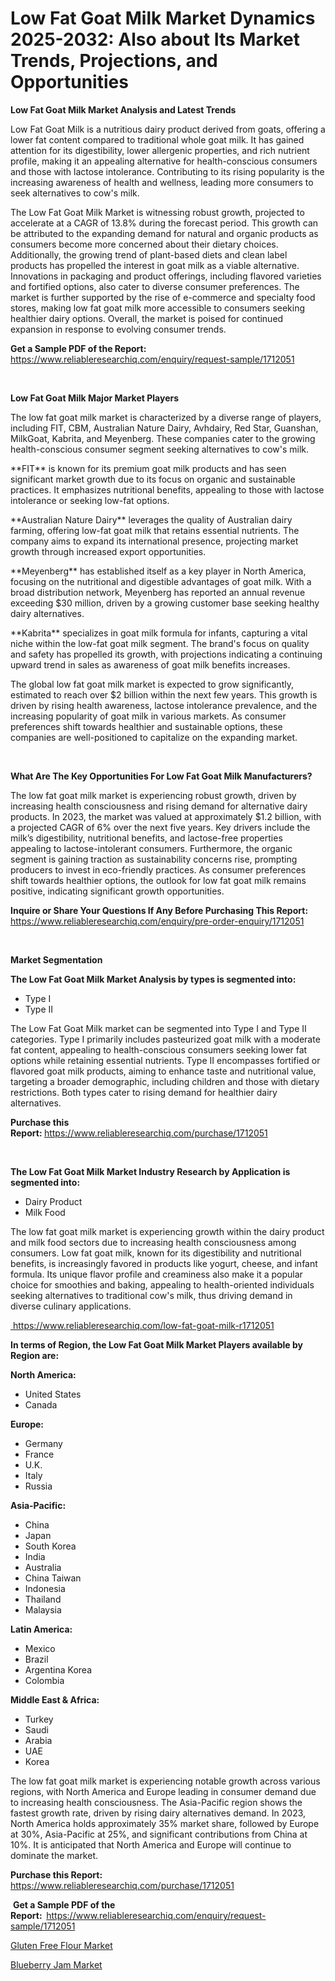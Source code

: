 <p><h1>Low Fat Goat Milk Market Dynamics 2025-2032: Also about Its Market Trends, Projections, and Opportunities</h1></p><p><strong>Low Fat Goat Milk Market Analysis and Latest Trends</strong></p>
<p><p>Low Fat Goat Milk is a nutritious dairy product derived from goats, offering a lower fat content compared to traditional whole goat milk. It has gained attention for its digestibility, lower allergenic properties, and rich nutrient profile, making it an appealing alternative for health-conscious consumers and those with lactose intolerance. Contributing to its rising popularity is the increasing awareness of health and wellness, leading more consumers to seek alternatives to cow's milk.</p><p>The Low Fat Goat Milk Market is witnessing robust growth, projected to accelerate at a CAGR of 13.8% during the forecast period. This growth can be attributed to the expanding demand for natural and organic products as consumers become more concerned about their dietary choices. Additionally, the growing trend of plant-based diets and clean label products has propelled the interest in goat milk as a viable alternative. Innovations in packaging and product offerings, including flavored varieties and fortified options, also cater to diverse consumer preferences. The market is further supported by the rise of e-commerce and specialty food stores, making low fat goat milk more accessible to consumers seeking healthier dairy options. Overall, the market is poised for continued expansion in response to evolving consumer trends.</p></p>
<p><strong>Get a Sample PDF of the Report:&nbsp;</strong> <a href="https://www.reliableresearchiq.com/enquiry/request-sample/1712051?utm_campaign=1834&utm_medium=2&utm_source=Github&utm_content=ia&utm_term=14022025&utm_id=low-fat-goat-milk">https://www.reliableresearchiq.com/enquiry/request-sample/1712051</a></p>
<p>&nbsp;</p>
<p><strong>Low Fat Goat Milk Major Market Players</strong></p>
<p><p>The low fat goat milk market is characterized by a diverse range of players, including FIT, CBM, Australian Nature Dairy, Avhdairy, Red Star, Guanshan, MilkGoat, Kabrita, and Meyenberg. These companies cater to the growing health-conscious consumer segment seeking alternatives to cow's milk.</p><p>**FIT** is known for its premium goat milk products and has seen significant market growth due to its focus on organic and sustainable practices. It emphasizes nutritional benefits, appealing to those with lactose intolerance or seeking low-fat options.</p><p>**Australian Nature Dairy** leverages the quality of Australian dairy farming, offering low-fat goat milk that retains essential nutrients. The company aims to expand its international presence, projecting market growth through increased export opportunities.</p><p>**Meyenberg** has established itself as a key player in North America, focusing on the nutritional and digestible advantages of goat milk. With a broad distribution network, Meyenberg has reported an annual revenue exceeding $30 million, driven by a growing customer base seeking healthy dairy alternatives.</p><p>**Kabrita** specializes in goat milk formula for infants, capturing a vital niche within the low-fat goat milk segment. The brand's focus on quality and safety has propelled its growth, with projections indicating a continuing upward trend in sales as awareness of goat milk benefits increases.</p><p>The global low fat goat milk market is expected to grow significantly, estimated to reach over $2 billion within the next few years. This growth is driven by rising health awareness, lactose intolerance prevalence, and the increasing popularity of goat milk in various markets. As consumer preferences shift towards healthier and sustainable options, these companies are well-positioned to capitalize on the expanding market.</p></p>
<p>&nbsp;</p>
<p><strong>What Are The Key Opportunities For Low Fat Goat Milk Manufacturers?</strong></p>
<p><p>The low fat goat milk market is experiencing robust growth, driven by increasing health consciousness and rising demand for alternative dairy products. In 2023, the market was valued at approximately $1.2 billion, with a projected CAGR of 6% over the next five years. Key drivers include the milk’s digestibility, nutritional benefits, and lactose-free properties appealing to lactose-intolerant consumers. Furthermore, the organic segment is gaining traction as sustainability concerns rise, prompting producers to invest in eco-friendly practices. As consumer preferences shift towards healthier options, the outlook for low fat goat milk remains positive, indicating significant growth opportunities.</p></p>
<p><strong>Inquire or Share Your Questions If Any Before Purchasing This Report:</strong> <a href="https://www.reliableresearchiq.com/enquiry/pre-order-enquiry/1712051?utm_campaign=1834&utm_medium=2&utm_source=Github&utm_content=ia&utm_term=14022025&utm_id=low-fat-goat-milk">https://www.reliableresearchiq.com/enquiry/pre-order-enquiry/1712051</a></p>
<p>&nbsp;</p>
<p><strong>Market Segmentation</strong></p>
<p><strong>The Low Fat Goat Milk Market Analysis by types is segmented into:</strong></p>
<p><ul><li>Type I</li><li>Type II</li></ul></p>
<p><p>The Low Fat Goat Milk market can be segmented into Type I and Type II categories. Type I primarily includes pasteurized goat milk with a moderate fat content, appealing to health-conscious consumers seeking lower fat options while retaining essential nutrients. Type II encompasses fortified or flavored goat milk products, aiming to enhance taste and nutritional value, targeting a broader demographic, including children and those with dietary restrictions. Both types cater to rising demand for healthier dairy alternatives.</p></p>
<p><strong>Purchase this Report:&nbsp;</strong><a href="https://www.reliableresearchiq.com/purchase/1712051?utm_campaign=1834&utm_medium=2&utm_source=Github&utm_content=ia&utm_term=14022025&utm_id=low-fat-goat-milk">https://www.reliableresearchiq.com/purchase/1712051</a></p>
<p>&nbsp;</p>
<p><strong>The Low Fat Goat Milk Market Industry Research by Application is segmented into:</strong></p>
<p><ul><li>Dairy Product</li><li>Milk Food</li></ul></p>
<p><p>The low fat goat milk market is experiencing growth within the dairy product and milk food sectors due to increasing health consciousness among consumers. Low fat goat milk, known for its digestibility and nutritional benefits, is increasingly favored in products like yogurt, cheese, and infant formula. Its unique flavor profile and creaminess also make it a popular choice for smoothies and baking, appealing to health-oriented individuals seeking alternatives to traditional cow's milk, thus driving demand in diverse culinary applications.</p></p>
<p><a href="https://www.reliableresearchiq.com/low-fat-goat-milk-r1712051?utm_campaign=1834&utm_medium=2&utm_source=Github&utm_content=ia&utm_term=14022025&utm_id=low-fat-goat-milk">&nbsp;https://www.reliableresearchiq.com/low-fat-goat-milk-r1712051</a></p>
<p><strong>In terms of Region, the Low Fat Goat Milk Market Players available by Region are:</strong></p>
<p>
    <p> <strong> North America: </strong>
        <ul>
            <li>United States</li>
            <li>Canada</li>
        </ul>
        </p> 
    <p> <strong> Europe: </strong>
        <ul>
            <li>Germany</li>
            <li>France</li>
            <li>U.K.</li>
            <li>Italy</li>
            <li>Russia</li>
        </ul>
        </p> 
    <p> <strong> Asia-Pacific: </strong>
        <ul>
            <li>China</li>
            <li>Japan</li>
            <li>South Korea</li>
            <li>India</li>
            <li>Australia</li>
            <li>China Taiwan</li>
            <li>Indonesia</li>
            <li>Thailand</li>
            <li>Malaysia</li>
        </ul>
        </p> 
    <p> <strong> Latin America: </strong>
        <ul>
            <li>Mexico</li>
            <li>Brazil</li>
            <li>Argentina Korea</li>
            <li>Colombia</li>
        </ul>
        </p> 
    <p> <strong> Middle East & Africa: </strong>
        <ul>
            <li>Turkey</li>
            <li>Saudi</li>
            <li>Arabia</li>
            <li>UAE</li>
            <li>Korea</li>
        </ul>
    </p>
    </p>
<p><p>The low fat goat milk market is experiencing notable growth across various regions, with North America and Europe leading in consumer demand due to increasing health consciousness. The Asia-Pacific region shows the fastest growth rate, driven by rising dairy alternatives demand. In 2023, North America holds approximately 35% market share, followed by Europe at 30%, Asia-Pacific at 25%, and significant contributions from China at 10%. It is anticipated that North America and Europe will continue to dominate the market.</p></p>
<p><strong>Purchase this Report: </strong><a href="https://www.reliableresearchiq.com/purchase/1712051?utm_campaign=1834&utm_medium=2&utm_source=Github&utm_content=ia&utm_term=14022025&utm_id=low-fat-goat-milk">https://www.reliableresearchiq.com/purchase/1712051</a></p>
<p>&nbsp;<strong>Get a Sample PDF of the Report:&nbsp;&nbsp;</strong><a href="https://www.reliableresearchiq.com/enquiry/request-sample/1712051?utm_campaign=1834&utm_medium=2&utm_source=Github&utm_content=ia&utm_term=14022025&utm_id=low-fat-goat-milk">https://www.reliableresearchiq.com/enquiry/request-sample/1712051</a></p>
<p><strong></strong></p>
<p><p><a href="https://github.com/seibttullyjh/Market-Research-Report-List-1/blob/main/gluten-free-flour-market.md?utm_campaign=1834&utm_medium=2&utm_source=Github&utm_content=ia&utm_term=14022025&utm_id=low-fat-goat-milk">Gluten Free Flour Market</a></p><p><a href="https://github.com/storcweithzg/Market-Research-Report-List-1/blob/main/blueberry-jam-market.md?utm_campaign=1834&utm_medium=2&utm_source=Github&utm_content=ia&utm_term=14022025&utm_id=low-fat-goat-milk">Blueberry Jam Market</a></p></p>
